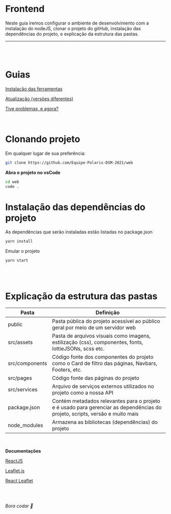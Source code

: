 # Frontend

Neste guia iremos configurar o ambiente de desenvolvimento com a instalação do nodeJS, clonar o projeto do gitHub, instalação das dependências do projeto, e explicação da estrutura das pastas.

---

<br/>
<br/>

# Guias

[Instalação das ferramentas](https://www.notion.so/Instala-o-das-ferramentas-405f3e8b014649cbb422dee6b5bd0535)

[Atualização (versões diferentes)](https://www.notion.so/Atualiza-o-vers-es-diferentes-09abff4d88d44c459a7c7a925ad15bfa)

[Tive problemas, e agora?](https://www.notion.so/Tive-problemas-e-agora-c67378e1319d4723a3211aad8eb987c6)

<br/>

# Clonando projeto

Em qualquer lugar de sua preferência:

```bash
git clone https://github.com/Equipe-Polaris-DSM-2021/web
```

**Abra o projeto no vsCode**

```bash
cd web
code .
```

# Instalação das dependências do projeto

As dependências que serão instaladas estão listadas no package.json

```bash
yarn install
```

Emular o projeto

```bash
yarn start
```

<br/>
<br/>

# Explicação da estrutura das pastas

| Pasta          | Definição                                                                                                                    |
| -------------- | ---------------------------------------------------------------------------------------------------------------------------- |
| public         | Pasta pública do projeto acessível ao público geral por meio de um servidor web                                              |
| src/assets     | Pasta de arquivos visuais como imagens, estilização (css), componentes, fonts, lottieJSONs, scss etc.                        |
| src/components | Código fonte dos componentes do projeto como o Card de filtro das páginas, Navbars, Footers, etc.                            |
| src/pages      | Código fonte das páginas do projeto                                                                                          |
| src/services   | Arquivo de serviços externos utilizados no projeto como a nossa API                                                          |
| package.json   | Contém metadados relevantes para o projeto e é usado para gerenciar as dependências do projeto, scripts, versão e muito mais |
| node_modules   | Armazena as bibliotecas (dependências) do projeto                                                                            |

<br/>

**Documentações**

[ReactJS](https://pt-br.reactjs.org/)

[Leaflet.js](https://leafletjs.com/reference-1.7.1.html)

[React Leaflet](https://react-leaflet.js.org/)

<br/>
<br/>

_Bora codar 🚀_
